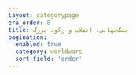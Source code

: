 ```yaml
---
layout: categorypage
era_order: 8 
title: جنگ‌جهانی، انقلاب و رکود بزرگ
pagination:
  enabled: true
  category: worldwars
  sort_field: 'order'
---
```


